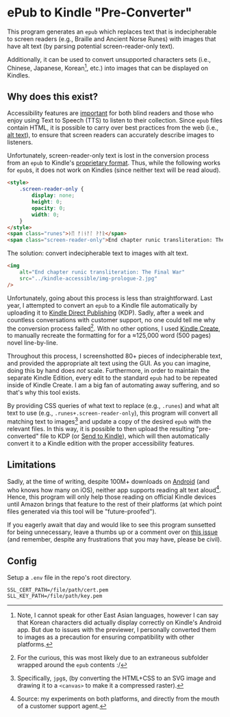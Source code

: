 # ePub to Kindle "Pre-Converter"

This program generates an `epub` which replaces text that is indecipherable to screen readers (e.g., Braille and Ancient Norse Runes) with images that have alt text (by parsing potential screen-reader-only text).

Additionally, it can be used to convert unsupported characters sets (i.e., Chinese, Japanese, Korean[^1], etc.) into images that can be displayed on Kindles.

## Why does this exist?

Accessibility features are [important](https://kdp.amazon.com/en_US/help/topic/GBPE3QVZ2J3HLQ4B#images) for both blind readers and those who enjoy using Text to Speech (TTS) to listen to their collection. Since `epub` files contain HTML, it is possible to carry over best practices from the web (i.e., [alt text](https://developer.mozilla.org/en-US/docs/Web/API/HTMLImageElement/alt)), to ensure that screen readers can accurately describe images to listeners.

Unfortunately, screen-reader-only text is lost in the conversion process from an `epub` to Kindle's [proprietary format](https://en.wikipedia.org/wiki/Kindle_File_Format). Thus, while the following works for `epub`s, it does not work on Kindles (since neither text will be read aloud).

```html
<style>
	.screen-reader-only {
		display: none;
		height: 0;
		opacity: 0;
		width: 0;
	}
</style>
<span class="runes">ᚦᛖ ᚠᛁᚾᚨᛚ ᚹᚨᚱ</span>
<span class="screen-reader-only">End chapter runic transliteration: The Final War</span>
```

The solution: convert indecipherable text to images with alt text.

```html
<img
	alt="End chapter runic transliteration: The Final War"
	src="../kindle-accessible/img-prologue-2.jpg"
/>
```

Unfortunately, going about this process is less than straightforward. Last year, I attempted to convert an `epub` to a Kindle file automatically by uploading it to [Kindle Direct Publishing](https://kdp.amazon.com/) (KDP). Sadly, after a week and countless conversations with customer support, no one could tell me why the conversion process failed[^2]. With no other options, I used [Kindle Create](https://kdp.amazon.com/en_US/help/topic/GUGQ4WDZ92F733GC), to manually recreate the formatting for for a ≈125,000 word (500 pages) novel line-by-line.

Throughout this process, I screenshotted 80+ pieces of indecipherable text, and provided the appropriate alt text using the GUI. As you can imagine, doing this by hand does _not_ scale. Furthermore, in order to maintain the separate Kindle Edition, every edit to the standard `epub` had to be repeated inside of Kindle Create. I am a big fan of automating away suffering, and so that's why this tool exists.

By providing CSS queries of what text to replace (e.g., `.runes`) and what alt text to use (e.g., `.runes+.screen-reader-only`), this program will convert all matching text to images[^3] and update a copy of the desired `epub` with the relevant files. In this way, it is possible to then upload the resulting "pre-converted" file to KDP (or [Send to Kindle](https://www.amazon.com/sendtokindle)), which will then automatically convert it to a Kindle edition with the proper accessibility features.

## Limitations

Sadly, at the time of writing, despite 100M+ downloads on [Android](https://play.google.com/store/apps/details?id=com.amazon.kindle) (and who knows how many on iOS), neither app supports reading alt text aloud[^4]. Hence, this program will only help those reading on official Kindle devices until Amazon brings that feature to the rest of their platforms (at which point files generated via this tool will be "future-proofed").

If you eagerly await that day and would like to see this program sunsetted for being unnecessary, leave a thumbs up or a comment over on [this issue]() (and remember, despite any frustrations that you may have, please be civil).

## Config

Setup a `.env` file in the repo's root directory.

```
SSL_CERT_PATH=/file/path/cert.pem
SLL_KEY_PATH=/file/path/key.pem
```

[^1]: Note, I cannot speak for other East Asian languages, however I can say that Korean characters did actually display correctly on Kindle's Android app. But due to issues with the previewer, I personally converted them to images as a precaution for ensuring compatibility with other platforms.
[^2]: For the curious, this was most likely due to an extraneous subfolder wrapped around the `epub` contents :/
[^3]: Specifically, `jpg`s, (by converting the HTML+CSS to an SVG image and drawing it to a `<canvas>` to make it a compressed raster).
[^4]: Source: my experiments on both platforms, and directly from the mouth of a customer support agent.
